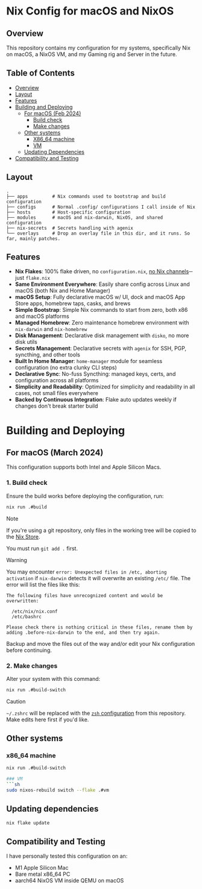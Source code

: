 # Nix Config for macOS and NixOS

## Overview
This repository contains my configuration for my systems, specifically Nix on macOS, a NixOS VM, and my Gaming rig and Server in the future.

## Table of Contents
- [Overview](#overview)
- [Layout](#layout)
- [Features](#features)
- [Building and Deploying](#building-and-deploying)
  - [For macOS (Feb 2024)](#for-macos-february-2024)
    - [Build check](#1-build-check)
    - [Make changes](#2-make-changes)
  - [Other systems](#other-systems)
    - [X86_64 machine](#x86_64-machine)
    - [VM](#vm)
  - [Updating Dependencies](#updating-dependencies)
- [Compatibility and Testing](#compatibility-and-testing)

## Layout
```
.
├── apps         # Nix commands used to bootstrap and build configuration
├── configs      # Normal .config/ configurations I call inside of Nix
├── hosts        # Host-specific configuration
├── modules      # macOS and nix-darwin, NixOS, and shared configuration
├── nix-secrets  # Secrets handling with agenix
└── overlays     # Drop an overlay file in this dir, and it runs. So far, mainly patches.
```

## Features
- **Nix Flakes**: 100% flake driven, no `configuration.nix`, [no Nix channels](#why-nix-flakes)─ just `flake.nix`
- **Same Environment Everywhere**: Easily share config across Linux and macOS (both Nix and Home Manager)
- **macOS Setup**: Fully declarative macOS w/ UI, dock and macOS App Store apps, homebrew taps, casks, and brews
- **Simple Bootstrap**: Simple Nix commands to start from zero, both x86 and macOS platforms
- **Managed Homebrew**: Zero maintenance homebrew environment with `nix-darwin` and `nix-homebrew`
- **Disk Management**: Declarative disk management with `disko`, no more disk utils
- **Secrets Management**: Declarative secrets with `agenix` for SSH, PGP, syncthing, and other tools
- **Built In Home Manager**: `home-manager` module for seamless configuration (no extra clunky CLI steps)
- **Declarative Sync**: No-fuss Syncthing: managed keys, certs, and configuration across all platforms
- **Simplicity and Readability**: Optimized for simplicity and readability in all cases, not small files everywhere
- **Backed by Continuous Integration**: Flake auto updates weekly if changes don't break starter build

# Building and Deploying
## For macOS (March 2024)
This configuration supports both Intel and Apple Silicon Macs.

### 1. Build check
Ensure the build works before deploying the configuration, run:
```sh
nix run .#build
```
> [!NOTE]
> If you're using a git repository, only files in the working tree will be copied to the [Nix Store](https://zero-to-nix.com/concepts/nix-store).
>
> You must run `git add .` first.

> [!WARNING]
> You may encounter `error: Unexpected files in /etc, aborting activation` if `nix-darwin` detects it will overwrite
> an existing `/etc/` file. The error will list the files like this:
> 
> ```
> The following files have unrecognized content and would be overwritten:
> 
>   /etc/nix/nix.conf
>   /etc/bashrc
> 
> Please check there is nothing critical in these files, rename them by adding .before-nix-darwin to the end, and then try again.
> ```
> Backup and move the files out of the way and/or edit your Nix configuration before continuing.

### 2. Make changes
Alter your system with this command:
```sh
nix run .#build-switch
```
> [!CAUTION]
> `~/.zshrc` will be replaced with the [`zsh` configuration](https://github.com/dustinlyons/nixos-config/blob/main/templates/starter/modules/shared/home-manager.nix#L8) from this repository. Make edits here first if you'd like.

## Other systems

### x86_64 machine
```sh
nix run .#build-switch

### VM
```sh
sudo nixos-rebuild switch --flake .#vm
```
## Updating dependencies
```sh
nix flake update
```
## Compatibility and Testing
I have personally tested this configuration on an:
- M1 Apple Silicon Mac
- Bare metal x86_64 PC
- aarch64 NixOS VM inside QEMU on macOS
